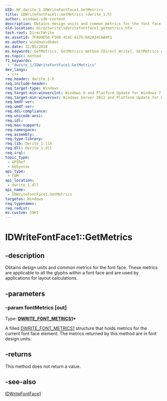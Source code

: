 ```yaml
---
UID: NF:dwrite_1.IDWriteFontFace1.GetMetrics
title: IDWriteFontFace1::GetMetrics (dwrite_1.h)
author: windows-sdk-content
description: Obtains design units and common metrics for the font face. These metrics are applicable to all the glyphs within a font face and are used by applications for layout calculations.
old-location: directwrite\idwritefontface1_getmetrics.htm
tech.root: DirectWrite
ms.assetid: 7F899D56-F56B-4C4C-A17D-B42A34CAA0F1
ms.author: windowssdkdev
ms.date: 12/05/2018
ms.keywords: GetMetrics, GetMetrics method [Direct Write], GetMetrics method [Direct Write],IDWriteFontFace1 interface, IDWriteFontFace1 interface [Direct Write],GetMetrics method, IDWriteFontFace1.GetMetrics, IDWriteFontFace1::GetMetrics, directwrite.idwritefontface1_getmetrics, dwrite_1/IDWriteFontFace1::GetMetrics
ms.topic: method
f1_keywords: 
 - "dwrite_1/IDWriteFontFace1.GetMetrics"
dev_langs:
 - c++
req.header: dwrite_1.h
req.include-header: 
req.target-type: Windows
req.target-min-winverclnt: Windows 8 and Platform Update for Windows 7 [desktop apps \| UWP apps]
req.target-min-winversvr: Windows Server 2012 and Platform Update for Windows Server 2008 R2 [desktop apps \| UWP apps]
req.kmdf-ver: 
req.umdf-ver: 
req.ddi-compliance: 
req.unicode-ansi: 
req.idl: 
req.max-support: 
req.namespace: 
req.assembly: 
req.type-library: 
req.lib: Dwrite_1.lib
req.dll: Dwrite_1.dll
req.irql: 
topic_type:
 - APIRef
 - kbSyntax
api_type:
 - COM
api_location:
 - dwrite_1.dll
api_name:
 - IDWriteFontFace1.GetMetrics
targetos: Windows
req.typenames: 
req.redist: 
ms.custom: 19H1
---
```


# IDWriteFontFace1::GetMetrics


## -description


 Obtains design units and common metrics for the font face.
     These metrics are applicable to all the glyphs within a font face and are used by applications for layout calculations.


## -parameters




### -param fontMetrics [out]

Type: <b><a href="/windows/win32/api/dwrite_1/ns-dwrite_1-dwrite_font_metrics1">DWRITE_FONT_METRICS1</a>*</b>

A filled <a href="/windows/win32/api/dwrite_1/ns-dwrite_1-dwrite_font_metrics1">DWRITE_FONT_METRICS1</a> structure that holds metrics for the current font face element.
     The metrics returned by this method are in font design units.


## -returns



This method does not return a value.




## -see-also




<a href="/windows/win32/api/dwrite_1/nn-dwrite_1-idwritefontface1">IDWriteFontFace1</a>
 

 

